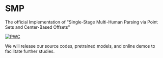 # SMP
The official Implementation of "Single-Stage Multi-Human Parsing via Point Sets and Center-Based Offsets"

[![PWC](https://img.shields.io/endpoint.svg?url=https://paperswithcode.com/badge/single-stage-multi-human-parsing-via-point/multi-human-parsing-on-mhp-v20)](https://paperswithcode.com/sota/multi-human-parsing-on-mhp-v20?p=single-stage-multi-human-parsing-via-point)

We will release our source codes, pretrained models, and online demos to facilitate further studies.
